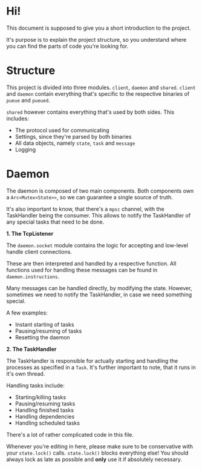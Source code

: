 # Hi!

This document is supposed to give you a short introduction to the project.

It's purpose is to explain the project structure, so you understand where you can find the parts of code you're looking for.


# Structure

This project is divided into three modules. `client`, `daemon` and `shared`.
`client` and `daemon` contain everything that's specific to the respective binaries of `pueue` and `pueued`.

`shared` however contains everything that's used by both sides.
This includes:

- The protocol used for communicating
- Settings, since they're parsed by both binaries
- All data objects, namely `state`, `task` and `message`
- Logging


# Daemon

The daemon is composed of two main components.
Both components own a `Arc<Mutex<State>>`, so we can guarantee a single source of truth.

It's also important to know, that there's a `mpsc` channel, with the TaskHandler being the consumer.
This allows to notify the TaskHandler of any special tasks that need to be done.

**1. The TcpListener**

The `daemon.socket` module contains the logic for accepting and low-level handle client connections.

These are then interpreted and handled by a respective function.
All functions used for handling these messages can be found in `daemon.instructions`.

Many messages can be handled directly, by modifying the state.
However, sometimes we need to notify the TaskHandler, in case we need something special.

A few examples:
- Instant starting of tasks
- Pausing/resuming of tasks
- Resetting the daemon


**2. The TaskHandler**

The TaskHandler is responsible for actually starting and handling the processes as specified in a `Task`.
It's further important to note, that it runs in it's own thread.

Handling tasks include:
- Starting/killing tasks
- Pausing/resuming tasks
- Handling finished tasks
- Handling dependencies
- Handling scheduled tasks

There's a lot of rather complicated code in this file.

Whenever you're editing in here, please make sure to be conservative with your `state.lock()` calls.
`state.lock()` blocks everything else!
You should always lock as late as possible and **only** use it if absolutely necessary.
